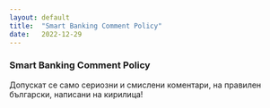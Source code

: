 ```yaml
---
layout: default
title:  "Smart Banking Comment Policy"
date:   2022-12-29
---
```

### Smart Banking Comment Policy

Допускат се само сериозни и смислени коментари, на правилен български, написани на кирилица!